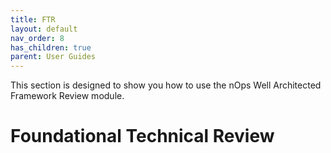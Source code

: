 ```yaml
---
title: FTR
layout: default
nav_order: 8
has_children: true
parent: User Guides
---
```


This section is designed to show you how to use the nOps Well Architected Framework Review module.

# Foundational Technical Review